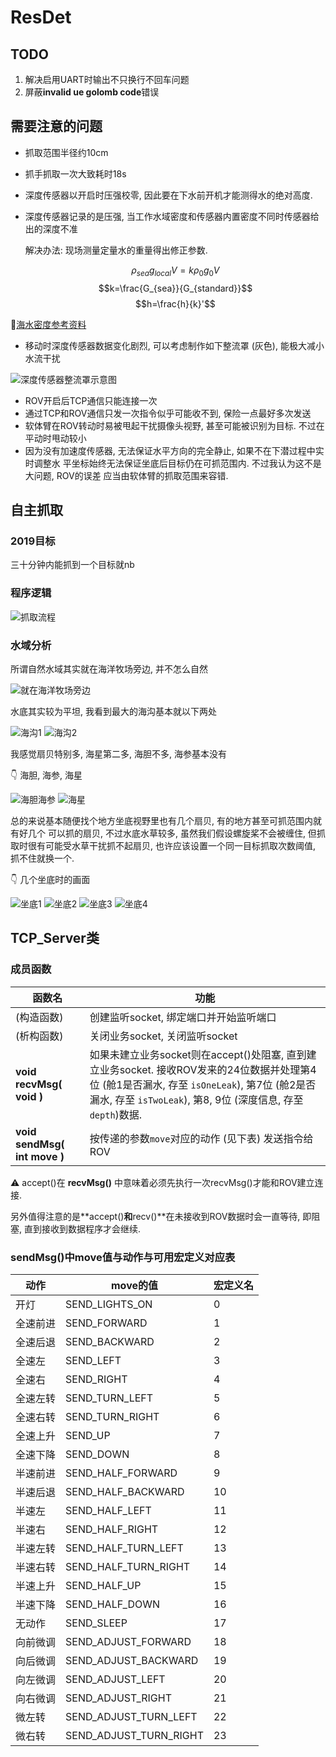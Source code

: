 # ResDet

## TODO

1. 解决启用UART时输出不只换行不回车问题
2. 屏蔽**invalid ue golomb code**错误

## 需要注意的问题

- 抓取范围半径约10cm
- 抓手抓取一次大致耗时18s
- 深度传感器以开启时压强校零, 因此要在下水前开机才能测得水的绝对高度.
- 深度传感器记录的是压强, 当工作水域密度和传感器内置密度不同时传感器给出的深度不准

   解决办法: 现场测量定量水的重量得出修正参数.

   $$\rho_{sea}g_{local}V=k\rho_0g_0V$$
   $$k=\frac{G_{sea}}{G_{standard}}$$
   $$h=\frac{h}{k}'$$

🔗[海水密度参考资料](doc/海水密度.png)

- 移动时深度传感器数据变化剧烈, 可以考虑制作如下整流罩 (灰色), 能极大减小水流干扰

![深度传感器整流罩示意图](doc/深度传感器整流罩示意图.jpg)

- ROV开启后TCP通信只能连接一次
- 通过TCP和ROV通信只发一次指令似乎可能收不到, 保险一点最好多次发送
- 软体臂在ROV转动时易被甩起干扰摄像头视野, 甚至可能被识别为目标. 不过在平动时甩动较小
- 因为没有加速度传感器, 无法保证水平方向的完全静止, 如果不在下潜过程中实时调整水
  平坐标始终无法保证坐底后目标仍在可抓范围内. 不过我认为这不是大问题, ROV的误差
  应当由软体臂的抓取范围来容错.

## 自主抓取

### 2019目标

三十分钟内能抓到一个目标就nb

### 程序逻辑

![抓取流程](抓取流程.svg)

### 水域分析

所谓自然水域其实就在海洋牧场旁边, 并不怎么自然

![就在海洋牧场旁边](doc/水域参考视频截图/在海洋牧场旁边.png)

水底其实较为平坦, 我看到最大的海沟基本就以下两处

![海沟1](doc/水域参考视频截图/海沟1.png)
![海沟2](doc/水域参考视频截图/海沟2.png)

我感觉扇贝特别多, 海星第二多, 海胆不多, 海参基本没有

👇 海胆, 海参, 海星

![海胆海参](doc/水域参考视频截图/海胆海参.png)
![海星](doc/水域参考视频截图/海星.png)

总的来说基本随便找个地方坐底视野里也有几个扇贝, 有的地方甚至可抓范围内就有好几个
可以抓的扇贝, 不过水底水草较多, 虽然我们假设螺旋桨不会被缠住, 但抓取时很有可能受水草干扰抓不起扇贝, 也许应该设置一个同一目标抓取次数阈值, 抓不住就换一个.

👇 几个坐底时的画面

![坐底1](doc/水域参考视频截图/坐底1.png)
![坐底2](doc/水域参考视频截图/坐底2.png)
![坐底3](doc/水域参考视频截图/坐底3.png)
![坐底4](doc/水域参考视频截图/坐底4.png)

## TCP_Server类

### 成员函数

|函数名|功能|
|-|-|
|(构造函数)|创建监听socket, 绑定端口并开始监听端口|
|(析构函数)|关闭业务socket, 关闭监听socket|
|**void recvMsg( void )**|如果未建立业务socket则在accept()处阻塞, 直到建立业务socket. 接收ROV发来的24位数据并处理第4位 (舱1是否漏水, 存至 `isOneLeak`), 第7位 (舱2是否漏水, 存至 `isTwoLeak`), 第8, 9位 (深度信息, 存至 `depth`)数据.|
|**void sendMsg( int move )**|按传递的参数`move`对应的动作 (见下表) 发送指令给ROV|

⚠️ accept()在 **recvMsg()** 中意味着必须先执行一次recvMsg()才能和ROV建立连接.

另外值得注意的是**accept()**和**recv()**在未接收到ROV数据时会一直等待, 即阻塞, 直到接收到数据程序才会继续.

### sendMsg()中move值与动作与可用宏定义对应表

|动作|move的值|宏定义名|
|-|-|-|
|开灯|SEND_LIGHTS_ON|0|
|全速前进|SEND_FORWARD|1|
|全速后退|SEND_BACKWARD|2|
|全速左|SEND_LEFT|3|
|全速右|SEND_RIGHT|4|
|全速左转|SEND_TURN_LEFT|5|
|全速右转|SEND_TURN_RIGHT|6|
|全速上升|SEND_UP|7|
|全速下降|SEND_DOWN|8|
|半速前进|SEND_HALF_FORWARD|9|
|半速后退|SEND_HALF_BACKWARD|10|
|半速左|SEND_HALF_LEFT|11|
|半速右|SEND_HALF_RIGHT|12|
|半速左转|SEND_HALF_TURN_LEFT|13|
|半速右转|SEND_HALF_TURN_RIGHT|14|
|半速上升|SEND_HALF_UP|15|
|半速下降|SEND_HALF_DOWN|16|
|无动作|SEND_SLEEP|17|
|向前微调|SEND_ADJUST_FORWARD|18|
|向后微调|SEND_ADJUST_BACKWARD|19|
|向左微调|SEND_ADJUST_LEFT|20|
|向右微调|SEND_ADJUST_RIGHT|21|
|微左转|SEND_ADJUST_TURN_LEFT|22|
|微右转|SEND_ADJUST_TURN_RIGHT|23|

